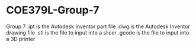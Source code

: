 # COE379L-Group-7
Group 7
.ipt is the Autodesk Inventor part file
.dwg is the Autodesk Inventor drawing file
.stl is the file to input into a slicer
.gcode is the file to input into a 3D printer

